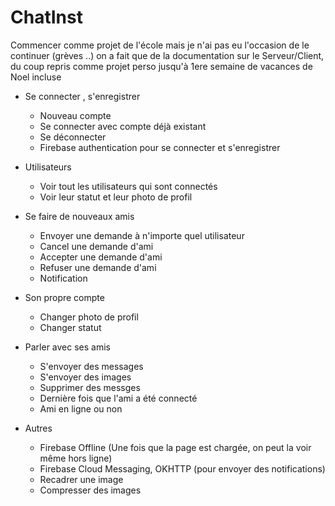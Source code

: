 # ChatInst
Commencer comme projet de l'école mais je n'ai pas eu l'occasion de le continuer
	      (grèves ..) on a fait que de la documentation sur le Serveur/Client,
	      du coup repris comme projet perso jusqu'à 1ere semaine de vacances de Noel incluse

- Se connecter , s'enregistrer
  - Nouveau compte
  - Se connecter avec compte déjà existant
  - Se déconnecter
  - Firebase authentication pour se connecter et s'enregistrer
  
- Utilisateurs
  - Voir tout les utilisateurs qui sont connectés
  - Voir leur statut et leur photo de profil
  
- Se faire de nouveaux amis
  - Envoyer une demande à n'importe quel utilisateur
  - Cancel une demande d'ami
  - Accepter une demande d'ami
  - Refuser une demande d'ami
  - Notification
  
- Son propre compte
  - Changer photo de profil
  - Changer statut

- Parler avec ses amis
  - S'envoyer des messages
  - S'envoyer des images
  - Supprimer des messges
  - Dernière fois que l'ami a été connecté
  - Ami en ligne ou non

- Autres
  - Firebase Offline (Une fois que la page est chargée, on peut la voir même hors ligne)
  - Firebase Cloud Messaging, OKHTTP (pour envoyer des notifications)
  - Recadrer une image
  - Compresser des images
